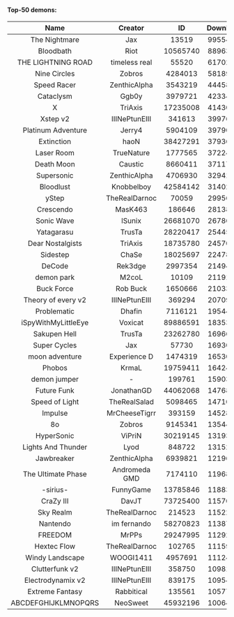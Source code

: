 #### Top-50 demons:

| Name | Creator | ID | Downloads | Likes |
|:---:|:---:|:---:|:---:|:---:|
| The Nightmare | Jax | 13519 | 99554109 | 5231430
| Bloodbath | Riot | 10565740 | 88963187 | 4221607
| THE LIGHTNING ROAD | timeless real | 55520 | 61702946 | 2923881
| Nine Circles | Zobros | 4284013 | 58189459 | 3118510
| Speed Racer | ZenthicAlpha | 3543219 | 44458411 | 2289295
| Cataclysm | Ggb0y | 3979721 | 42334085 | 1328619
| X | TriAxis | 17235008 | 41430983 | 2088297
| Xstep v2 | IIINePtunEIII | 341613 | 39976859 | 1556496
| Platinum Adventure | Jerry4 | 5904109 | 39790581 | 2498332
| Extinction | haoN | 38427291 | 37936429 | 1316977
| Laser Room | TrueNature | 1777565 | 37224876 | 1193929
| Death Moon  | Caustic | 8660411 | 37117421 | 1876442
| Supersonic | ZenthicAlpha | 4706930 | 32941967 | 1523866
| Bloodlust | Knobbelboy | 42584142 | 31402636 | 995891
| yStep | TheRealDarnoc | 70059 | 29956994 | 1050003
| Crescendo | MasK463 | 186646 | 28138483 | 1019153
| Sonic Wave | lSunix | 26681070 | 26786009 | 858287
| Yatagarasu  | TrusTa | 28220417 | 25445478 | 984477
| Dear Nostalgists | TriAxis | 18735780 | 24570231 | 1322011
| Sidestep | ChaSe | 18025697 | 22478137 | 985381
| DeCode | Rek3dge | 2997354 | 21494430 | 1011687
| demon park | M2coL | 10109 | 21191180 | 742553
| Buck Force | Rob Buck | 1650666 | 21033158 | 578407
| Theory of every v2 | IIINePtunEIII | 369294 | 20709056 | 777631
| Problematic | Dhafin | 7116121 | 19544807 | 1051699
| iSpyWithMyLittleEye | Voxicat | 89886591 | 18353373 | 1554842
| Sakupen Hell | TrusTa | 23262780 | 16966731 | 531038
| Super Cycles | Jax | 57730 | 16930276 | 638386
| moon adventure | Experience D | 1474319 | 16530950 | 497565
| Phobos | KrmaL | 19759411 | 16424000 | 611444
| demon jumper | - | 199761 | 15903611 | 596804
| Future Funk | JonathanGD | 44062068 | 14768421 | 716038
| Speed of Light | TheRealSalad | 5098465 | 14710819 | 732861
| Impulse | MrCheeseTigrr | 393159 | 14528597 | 778961
| 8o | Zobros | 9145341 | 13544372 | 710018
| HyperSonic | ViPriN | 30219145 | 13193703 | 509255
| Lights And Thunder | Lyod | 848722 | 13152246 | 641996
| Jawbreaker | ZenthicAlpha | 6939821 | 12196471 | 668933
| The Ultimate Phase | Andromeda GMD | 7174110 | 11968630 | 484747
| -sirius- | FunnyGame | 13785846 | 11883018 | 738338
| CraZy III | DavJT | 73725400 | 11570690 | 633822
| Sky Realm | TheRealDarnoc | 214523 | 11522602 | 507612
| Nantendo | im fernando | 58270823 | 11387915 | 722679
| FREEDOM | MrPPs | 29247995 | 11292225 | 592670
| Hextec Flow | TheRealDarnoc | 102765 | 11159784 | 530073
| Windy Landscape | WOOGI1411 | 4957691 | 11124387 | 651388
| Clutterfunk v2 | IIINePtunEIII | 358750 | 10981841 | 475853
| Electrodynamix v2 | IIINePtunEIII | 839175 | 10954808 | 417608
| Extreme Fantasy | Rabbitical | 135561 | 10577661 | 439192
| ABCDEFGHIJKLMNOPQRS | NeoSweet | 45932196 | 10064870 | 710738
